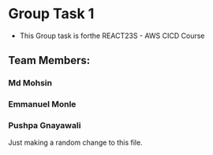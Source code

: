 # Group Task 1

- This Group task is forthe REACT23S - AWS CICD Course

## Team Members:

### Md Mohsin

### Emmanuel Monle

### Pushpa Gnayawali

Just making a random change to this file.
